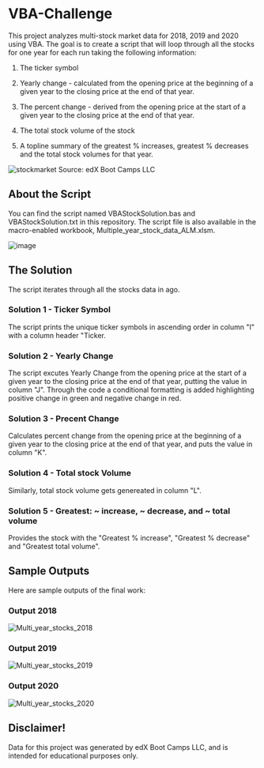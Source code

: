 # VBA-Challenge
This project analyzes multi-stock market data for 2018, 2019 and 2020 using VBA. The goal is to create a script that will loop through all the stocks for one year for each run taking the following information:

1. The ticker symbol

2. Yearly change - calculated from the opening price at the beginning of a given year to the closing price at the end of that year.

3. The percent change - derived from the opening price at the start of a given year to the closing price at the end of that year.

4. The total stock volume of the stock
   
5. A topline summary of the greatest % increases, greatest % decreases and the total stock volumes for that year.

![stockmarket](https://github.com/onemanlutta/VBA-challenge/assets/118937365/7abdad33-e004-4153-a25e-cb48dc68b6d4)
Source: edX Boot Camps LLC

## About the Script
You can find the script named VBAStockSolution.bas and VBAStockSolution.txt in this repository. The script file is also available in the macro-enabled workbook, Multiple_year_stock_data_ALM.xlsm.

![image](https://github.com/onemanlutta/VBA-challenge/assets/118937365/7453c6c7-34a6-4e80-9c9d-0ff535482177)


## The Solution
The script iterates through all the stocks data in ago.

### Solution 1 - Ticker Symbol
The script prints the unique ticker symbols in ascending order in column "I" with a column header "Ticker.

### Solution 2 - Yearly Change
The script excutes Yearly Change from the opening price at the start of a given year to the closing price at the end of that year, putting the value in column "J". Through the code a conditional formatting is added highlighting positive change in green and negative change in red.

### Solution 3 - Precent Change
Calculates percent change from the opening price at the beginning of a given year to the closing price at the end of that year, and puts the value in column "K".

### Solution 4 - Total stock Volume
Similarly, total stock volume gets genereated in column "L".

### Solution 5 - Greatest: ~ increase, ~ decrease, and ~ total volume
Provides the stock with the "Greatest % increase", "Greatest % decrease" and "Greatest total volume".
## Sample Outputs
Here are sample outputs of the final work:
### Output 2018
![Multi_year_stocks_2018](https://github.com/onemanlutta/VBA-challenge/assets/118937365/350fcf8e-f7dc-4ae5-8215-b148f7ca326d)

### Output 2019
![Multi_year_stocks_2019](https://github.com/onemanlutta/VBA-challenge/assets/118937365/4f1a6df1-0abb-4e67-956d-bab70d57c652)

### Output 2020
![Multi_year_stocks_2020](https://github.com/onemanlutta/VBA-challenge/assets/118937365/7b43ef03-8627-48b2-9cda-1ef91fcc33e6)

## Disclaimer!
Data for this project was generated by edX Boot Camps LLC, and is intended for educational purposes only.
